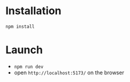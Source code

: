 # Installation

`npm install`

# Launch
- `npm run dev`
- open `http://localhost:5173/` on the browser